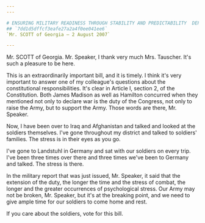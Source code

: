 ```yaml
---
---

# ENSURING MILITARY READINESS THROUGH STABILITY AND PREDICTABILITY  DEPLOYMENT POLICY ACT OF 2007
## `7dd1d5dffcf3eafe27a2a4f0ee041ee6`
`Mr. SCOTT of Georgia — 2 August 2007`

---
```



Mr. SCOTT of Georgia. Mr. Speaker, I thank very much Mrs. Tauscher. 
It's such a pleasure to be here.

This is an extraordinarily important bill, and it is timely. I think 
it's very important to answer one of my colleague's questions about the 
constitutional responsibilities. It's clear in Article I, section 2, of 
the Constitution. Both James Madison as well as Hamilton concurred when 
they mentioned not only to declare war is the duty of the Congress, not 
only to raise the Army, but to support the Army. Those words are there, 
Mr. Speaker.

Now, I have been over to Iraq and Afghanistan and talked and looked 
at the soldiers themselves. I've gone throughout my district and talked 
to soldiers' families. The stress is in their eyes as you go.

I've gone to Landstuhl in Germany and sat with our soldiers on every 
trip. I've been three times over there and three times we've been to 
Germany and talked. The stress is there.

In the military report that was just issued, Mr. Speaker, it said 
that the extension of the duty, the longer the time and the stress of 
combat, the longer and the greater occurrences of psychological stress. 
Our Army may not be broken, Mr. Speaker, but it's at the breaking 
point, and we need to give ample time for our soldiers to come home and 
rest.

If you care about the soldiers, vote for this bill.